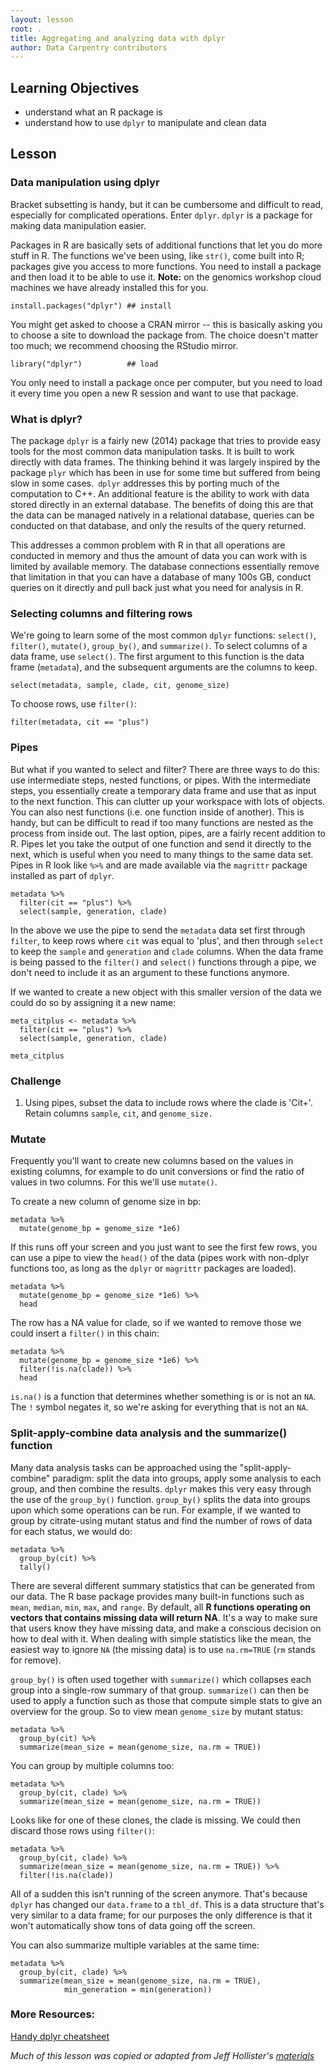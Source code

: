 ```yaml
---
layout: lesson
root: .
title: Aggregating and analyzing data with dplyr
author: Data Carpentry contributors
---
```


## Learning Objectives

- understand what an R package is
- understand how to use `dplyr` to manipulate and clean data

## Lesson

### Data manipulation using dplyr

Bracket subsetting is handy, but it can be cumbersome and difficult to read, especially for complicated operations. Enter `dplyr`. `dplyr` is a package for making data manipulation easier.

Packages in R are basically sets of additional functions that let you do more stuff in R. The functions we've been using, like `str()`, come built into R; packages give you access to more functions. You need to install a package and then load it to be able to use it. **Note:** on the genomics workshop cloud machines we have already installed this for you. 

```{r, eval = FALSE, purl = FALSE}
install.packages("dplyr") ## install
```

You might get asked to choose a CRAN mirror -- this is basically asking you to choose a site to download the package from. The choice doesn't matter too much; we recommend choosing the RStudio mirror.

```{r, message = FALSE, purl = FALSE}
library("dplyr")          ## load
```

You only need to install a package once per computer, but you need to load it every time you open a new R session and want to use that package.

### What is dplyr?

The package `dplyr` is a fairly new (2014) package that tries to provide easy tools for the most common data manipulation tasks. It is built to work directly with data frames. The thinking behind it was largely inspired by the package `plyr` which has been in use for some time but suffered from being slow in some cases.` dplyr` addresses this by porting much of the computation to C++. An additional feature is the ability to work with data stored directly in an external database. The benefits of doing this are that the data can be managed
natively in a relational database, queries can be conducted on that database, and only the results of the query returned.

This addresses a common problem with R in that all operations are conducted in memory and thus the amount of data you can work with is limited by available memory. The database connections essentially remove that limitation in that you can have a database of many 100s GB, conduct queries on it directly and pull back just what you need for analysis in R.

### Selecting columns and filtering rows

We're going to learn some of the most common `dplyr` functions: `select()`, `filter()`, `mutate()`, `group_by()`, and `summarize()`. To select columns of a data frame, use `select()`. The first argument to this function is the data frame (`metadata`), and the subsequent arguments are the columns to keep.

```{r, results = 'hide', purl = FALSE}
select(metadata, sample, clade, cit, genome_size)
```

To choose rows, use `filter()`:

```{r, purl = FALSE}
filter(metadata, cit == "plus")
```

### Pipes

But what if you wanted to select and filter? There are three ways to do this: use intermediate steps, nested functions, or pipes. With the intermediate steps, you essentially create a temporary data frame and use that as input to the next function. This can clutter up your workspace with lots of objects. You can also nest functions (i.e. one function inside of another).  This is handy, but can be
difficult to read if too many functions are nested as the process from inside out. The last option, pipes, are a fairly recent addition to R. Pipes let you take the output of one function and send it directly to the next, which is useful when you need to many things to the same data set.  Pipes in R look like `%>%` and are made available via the `magrittr` package installed as part of `dplyr`.

```{r, purl = FALSE}
metadata %>%
  filter(cit == "plus") %>%
  select(sample, generation, clade)
```

In the above we use the pipe to send the `metadata` data set first through `filter`, to keep rows where `cit` was equal to 'plus', and then through `select` to keep the `sample` and `generation` and `clade` columns. When the data frame is being passed to the `filter()` and `select()` functions through a pipe, we don't need to include it as an argument to these functions anymore.

If we wanted to create a new object with this smaller version of the data we could do so by assigning it a new name:

```{r, purl = FALSE}
meta_citplus <- metadata %>%
  filter(cit == "plus") %>%
  select(sample, generation, clade)

meta_citplus
```

### Challenge 

1. Using pipes, subset the data to include rows where the clade is 'Cit+'. Retain columns  `sample`, `cit`, and `genome_size.`

### Mutate

Frequently you'll want to create new columns based on the values in existing columns, for example to do unit conversions or find the ratio of values in two columns. For this we'll use `mutate()`.

To create a new column of genome size in bp:

```{r, purl = FALSE, eval=FALSE}
metadata %>%
  mutate(genome_bp = genome_size *1e6)
```

If this runs off your screen and you just want to see the first few rows, you can use a pipe to view the `head()` of the data (pipes work with non-dplyr functions too, as long as the `dplyr` or `magrittr` packages are loaded).

```{r, purl = FALSE, eval=FALSE}
metadata %>%
  mutate(genome_bp = genome_size *1e6) %>%
  head
```

The row has a NA value for clade, so if we wanted to remove those we could insert a `filter()` in this chain:

```{r, purl = FALSE, eval=FALSE}
metadata %>%
  mutate(genome_bp = genome_size *1e6) %>%
  filter(!is.na(clade)) %>%
  head
```

`is.na()` is a function that determines whether something is or is not an `NA`. The `!` symbol negates it, so we're asking for everything that is not an `NA`.

### Split-apply-combine data analysis and the summarize() function

Many data analysis tasks can be approached using the "split-apply-combine" paradigm: split the data into groups, apply some analysis to each group, and then combine the results. `dplyr` makes this very easy through the use of the `group_by()` function. `group_by()` splits the data into groups upon which some operations can be run. For example, if we wanted to group by citrate-using mutant status and find the number of rows of data for each status, we would do:

```{r, purl = FALSE}
metadata %>%
  group_by(cit) %>%
  tally()
```
There are several different summary statistics that can be generated from our data. The R base package provides many built-in functions such as `mean`, `median`, `min`, `max`, and `range`.  By default, all **R functions operating on vectors that contains missing data will return NA**. It's a way to make sure that users know they have missing data, and make a conscious decision on how to deal with it. When dealing with simple statistics like the mean, the easiest way to ignore `NA` (the missing data) is to use `na.rm=TRUE` (`rm` stands for remove).

`group_by()` is often used together with `summarize()` which collapses each group into a single-row summary of that group. `summarize()` can then be used to apply a function such as those that compute simple stats to give an overview for the group. So to view mean `genome_size` by mutant status:

```{r, purl = FALSE}
metadata %>%
  group_by(cit) %>%
  summarize(mean_size = mean(genome_size, na.rm = TRUE))
```

You can group by multiple columns too:

```{r, purl = FALSE}
metadata %>%
  group_by(cit, clade) %>%
  summarize(mean_size = mean(genome_size, na.rm = TRUE))

```

Looks like for one of these clones, the clade is missing. We could then discard those rows using `filter()`:

```{r, purl = FALSE, eval=FALSE}
metadata %>%
  group_by(cit, clade) %>%
  summarize(mean_size = mean(genome_size, na.rm = TRUE)) %>%
  filter(!is.na(clade))
```

All of a sudden this isn't running of the screen anymore. That's because `dplyr` has changed our `data.frame` to a `tbl_df`. This is a data structure that's very similar to a data frame; for our purposes the only difference is that it won't automatically show tons of data going off the screen.

You can also summarize multiple variables at the same time:

```{r, purl = FALSE, eval=FALSE}
metadata %>%
  group_by(cit, clade) %>%
  summarize(mean_size = mean(genome_size, na.rm = TRUE),
            min_generation = min(generation))

```

### More Resources:

[Handy dplyr cheatsheet](http://www.rstudio.com/wp-content/uploads/2015/02/data-wrangling-cheatsheet.pdf)

*Much of this lesson was copied or adapted from Jeff Hollister's [materials](http://usepa.github.io/introR/2015/01/14/03-Clean/)*

